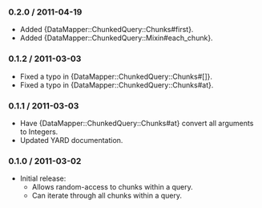 ### 0.2.0 / 2011-04-19

* Added {DataMapper::ChunkedQuery::Chunks#first}.
* Added {DataMapper::ChunkedQuery::Mixin#each_chunk}.

### 0.1.2 / 2011-03-03

* Fixed a typo in {DataMapper::ChunkedQuery::Chunks#[]}.
* Fixed a typo in {DataMapper::ChunkedQuery::Chunks#at}.

### 0.1.1 / 2011-03-03

* Have {DataMapper::ChunkedQuery::Chunks#at} convert all arguments to Integers.
* Updated YARD documentation.

### 0.1.0 / 2011-03-02

* Initial release:
  * Allows random-access to chunks within a query.
  * Can iterate through all chunks within a query.

